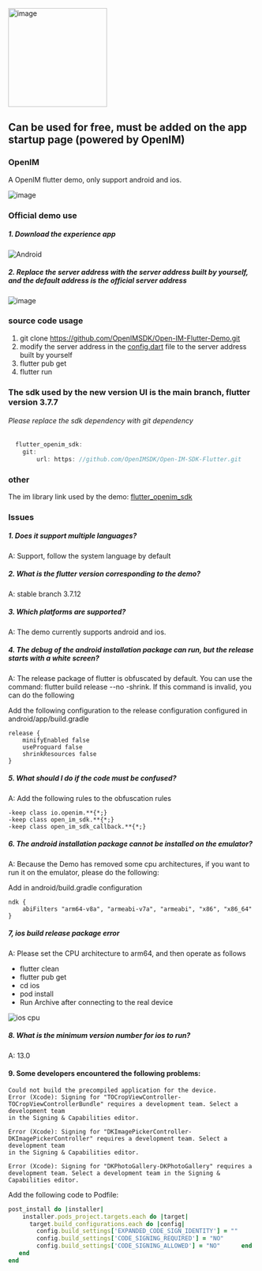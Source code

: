 <img src="https://openim-1253691595.cos.ap-nanjing.myqcloud.com/WechatIMG20.jpeg" alt="image" style="width: 200px; " />

## Can be used for free, must be added on the app startup page (powered by OpenIM)

### OpenIM
A OpenIM flutter demo, only support android and ios.

![image](https://github.com/OpenIMSDK/Open-IM-Flutter-Demo/blob/master/gif/1.gif)


### Official demo use

##### 1. Download the experience app

![Android](https://www.pgyer.com/app/qrcode/OpenIM-Flutter)

##### 2. Replace the server address with the server address built by yourself, and the default address is the official server address

![image](https://github.com/OpenIMSDK/Open-IM-Flutter-Demo/blob/master/gif/2.gif)


### source code usage

1. git clone https://github.com/OpenIMSDK/Open-IM-Flutter-Demo.git
2. modify the server address in the [config.dart](https://github.com/OpenIMSDK/Open-IM-Flutter-Demo/blob/master/lib/src/common/config.dart) file to the server address built by yourself
3. flutter pub get
4. flutter run

### The sdk used by the new version UI is the main branch, flutter version 3.7.7

###### Please replace the sdk dependency with git dependency
```dart
  flutter_openim_sdk:
    git:
        url: https: //github.com/OpenIMSDK/Open-IM-SDK-Flutter.git
```

### other

The im library link used by the demo: [flutter_openim_sdk ](https://github.com/OpenIMSDK/Open-IM-SDK-Flutter.git)

### Issues

##### 1. Does it support multiple languages?

A: Support, follow the system language by default

##### 2. What is the flutter version corresponding to the demo?

A: stable branch 3.7.12

##### 3. Which platforms are supported?

A: The demo currently supports android and ios.

##### 4. The debug of the android installation package can run, but the release starts with a white screen?

A: The release package of flutter is obfuscated by default. You can use the command: flutter build release --no -shrink. If this command is invalid, you can do the following

Add the following configuration to the release configuration configured in android/app/build.gradle

```
release {
    minifyEnabled false
    useProguard false
    shrinkResources false
}
```

##### 5. What should I do if the code must be confused?

A: Add the following rules to the obfuscation rules

```
-keep class io.openim.**{*;}
-keep class open_im_sdk.**{*;}
-keep class open_im_sdk_callback.**{*;}
```

##### 6. The android installation package cannot be installed on the emulator?

A: Because the Demo has removed some cpu architectures, if you want to run it on the emulator, please do the following:

Add in android/build.gradle configuration

```
ndk {
    abiFilters "arm64-v8a", "armeabi-v7a", "armeabi", "x86", "x86_64"
}
```

##### 7, ios build release package error

A: Please set the CPU architecture to arm64, and then operate as follows

- flutter clean
- flutter pub get
- cd ios
- pod install
- Run Archive after connecting to the real device

![ios cpu](https://user-images.githubusercontent.com/7018230/155913400-6231329a-aee9-4082-8d24-a25baad55261.png)

##### 8. What is the minimum version number for ios to run?

A: 13.0

#### 9. Some developers encountered the following problems:
```
Could not build the precompiled application for the device.
Error (Xcode): Signing for "TOCropViewController-TOCropViewControllerBundle" requires a development team. Select a development team
in the Signing & Capabilities editor.

Error (Xcode): Signing for "DKImagePickerController-DKImagePickerController" requires a development team. Select a development team
in the Signing & Capabilities editor.

Error (Xcode): Signing for "DKPhotoGallery-DKPhotoGallery" requires a development team. Select a development team in the Signing &
Capabilities editor.
```
Add the following code to Podfile:
```ruby
post_install do |installer|
    installer.pods_project.targets.each do |target|
      target.build_configurations.each do |config|
        config.build_settings['EXPANDED_CODE_SIGN_IDENTITY'] = ""
        config.build_settings['CODE_SIGNING_REQUIRED'] = "NO"
        config.build_settings['CODE_SIGNING_ALLOWED'] = "NO"      end
   end
end
```
